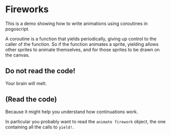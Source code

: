 # Fireworks

This is a demo showing how to write animations using coroutines in pogoscript.

A coroutine is a function that yields periodically, giving up control to the caller of the function. So if the function animates a sprite, yielding allows other sprites to animate themselves, and for those sprites to be drawn on the canvas.

## Do not read the code!

Your brain will melt.

## (Read the code)

Because it might help you understand how continuations work.

In particular you probably want to read the `animate firework` object, the one containing all the calls to `yield!`.
